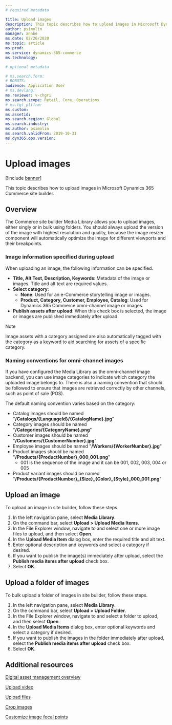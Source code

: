 ```yaml
---
# required metadata

title: Upload images
description: This topic describes how to upload images in Microsoft Dynamics 365 Commerce site builder.
author: psimolin
manager: annbe
ms.date: 02/26/2020
ms.topic: article
ms.prod: 
ms.service: dynamics-365-commerce
ms.technology: 

# optional metadata

# ms.search.form: 
# ROBOTS: 
audience: Application User
# ms.devlang: 
ms.reviewer: v-chgri
ms.search.scope: Retail, Core, Operations
# ms.tgt_pltfrm: 
ms.custom: 
ms.assetid: 
ms.search.region: Global
ms.search.industry: 
ms.author: psimolin
ms.search.validFrom: 2019-10-31
ms.dyn365.ops.version: 
---
```


# Upload images

[!include [banner](includes/banner.md)]

This topic describes how to upload images in Microsoft Dynamics 365 Commerce site builder.

## Overview

The Commerce site builder Media Library allows you to upload images, either singly or in bulk using folders. You should always upload the version of the image with highest resolution and quality, because the image resizer component will automatically optimize the image for different viewports and their breakpoints.

### Image information specified during upload

When uploading an image, the following information can be specified.

- **Title, Alt Text, Description, Keywords**: Metadata of the image or images. Title and alt text are required values.
- **Select category**:
    - **None**: Used for an e-Commerce storytelling image or images.
    - **Product, Category, Customer, Employee, Catalog**: Used for Dynamics 365 Commerce omni-channel image or images.
- **Publish assets after upload**: When this check box is selected, the image or images are published immediately after upload.

> [!NOTE]
> Image assets with a category assigned are also automatically tagged with the category as a keyword to aid searching for assets of a specific category.

### Naming conventions for omni-channel images 

If you have configured the Media Library as the omni-channel image backend, you can use image categories to indicate which category the uploaded image belongs to. There is also a naming convention that should be followed to ensure that images are retrieved correctly by other channels, such as point of sale (POS).

The default naming convention varies based on the category:
- Catalog images should be named "**/Catalogs/\{LanguageId\}/\{CatalogName\}.jpg**"
- Category images should be named "**/Categories/\{CategoryName\}.png**"
- Customer images should be named "**/Customers/\{CustomerNumber\}.jpg**"
- Employee images should be named "**/Workers/\{WorkerNumber\}.jpg**"
- Product images should be named "**/Products/\{ProductNumber\}_000_001.png**"
    - 001 is the sequence of the image and it can be 001, 002, 003, 004 or 005
- Product variant images should be named "**/Products/\{ProductNumber\}\_\{Size\}\_\{Color\}\_\{Style\}\_000_001.png**"

## Upload an image

To upload an image in site builder, follow these steps.

1. In the left navigation pane, select **Media Library**.
1. On the command bar, select **Upload \> Upload Media Items**.
1. In the File Explorer window, navigate to and select one or more image files to upload, and then select **Open**.
1. In the **Upload Media Item** dialog box, enter the required title and alt text.
1. Enter optional description and keywords and select a category if desired. 
1. If you want to publish the image(s) immediately after upload, select the **Publish media items after upload** check box.
1. Select **OK**.

## Upload a folder of images

To bulk upload a folder of images in site builder, follow these steps.

1. In the left navigation pane, select **Media Library**.
1. On the command bar, select **Upload \> Upload Folder**.
1. In the File Explorer window, navigate to and select a folder to upload, and then select **Open**.
1. In the **Upload Media Items** dialog box, enter optional keywords and select a category if desired. 
1. If you want to publish the images in the folder immediately after upload, select the **Publish media items after upload** check box.
1. Select **OK**.

## Additional resources

[Digital asset management overview](dam-overview.md)

[Upload video](dam-upload-video.md)

[Upload files](dam-upload-files.md)

[Crop images](dam-crop-images.md)

[Customize image focal points](dam-custom-focal-point.md)
